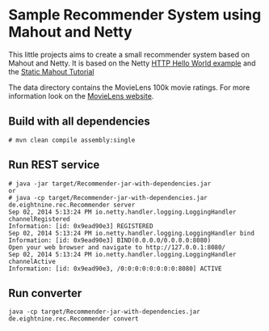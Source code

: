 Sample Recommender System using Mahout and Netty
================================================

This little projects aims to create a small recommender system based on Mahout and Netty.
It is based on the Netty [HTTP Hello World example](https://github.com/netty/netty/tree/4.1/example/src/main/java/io/netty/example/http/helloworld)
and the [Static Mahout Tutorial](https://github.com/RevBooyah/Static-mahout-recommender-tutorial)

The data directory contains the MovieLens 100k movie ratings. For more information look on
the [MovieLens website](http://grouplens.org/datasets/movielens/).

## Build with all dependencies

    # mvn clean compile assembly:single

## Run REST service
 
    # java -jar target/Recommender-jar-with-dependencies.jar
    or
    # java -cp target/Recommender-jar-with-dependencies.jar de.eightnine.rec.Recommender server
    Sep 02, 2014 5:13:24 PM io.netty.handler.logging.LoggingHandler channelRegistered
    Information: [id: 0x9ead90e3] REGISTERED
    Sep 02, 2014 5:13:24 PM io.netty.handler.logging.LoggingHandler bind
    Information: [id: 0x9ead90e3] BIND(0.0.0.0/0.0.0.0:8080)
    Open your web browser and navigate to http://127.0.0.1:8080/
    Sep 02, 2014 5:13:24 PM io.netty.handler.logging.LoggingHandler channelActive
    Information: [id: 0x9ead90e3, /0:0:0:0:0:0:0:0:8080] ACTIVE

## Run converter

    java -cp target/Recommender-jar-with-dependencies.jar de.eightnine.rec.Recommender convert
 
